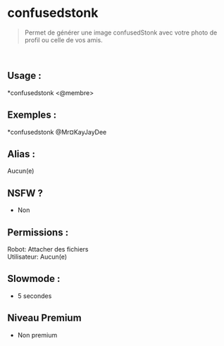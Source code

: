# confusedstonk

> Permet de générer une image confusedStonk avec votre photo de profil ou celle de vos amis.

<br>

## Usage :

*confusedstonk <@membre>

## Exemples :

*confusedstonk @Mr¤KayJayDee

## Alias :

Aucun(e)

## NSFW ?

- Non

## Permissions :

Robot: Attacher des fichiers
<br>
Utilisateur: Aucun(e)

## Slowmode :

- 5 secondes

## Niveau Premium

- Non premium